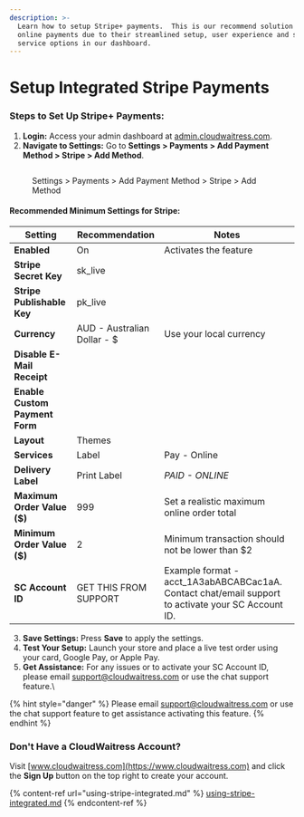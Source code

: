 ```yaml
---
description: >-
  Learn how to setup Stripe+ payments.  This is our recommend solution for
  online payments due to their streamlined setup, user experience and self
  service options in our dashboard.
---
```


# Setup Integrated Stripe Payments

### Steps to Set Up Stripe+ Payments:

1. **Login:** Access your admin dashboard at [admin.cloudwaitress.com](https://admin.cloudwaitress.com).
2. **Navigate to Settings:** Go to **Settings > Payments > Add Payment Method > Stripe > Add Method**.

<figure><img src="../.gitbook/assets/Settings-payments-Stripe.png" alt=""><figcaption><p>Settings > Payments > Add Payment Method > Stripe > Add Method</p></figcaption></figure>

#### Recommended Minimum Settings for Stripe:

| Setting                        | Recommendation              | Notes                                                                                               |
| ------------------------------ | --------------------------- | --------------------------------------------------------------------------------------------------- |
| **Enabled**                    | On                          | Activates the feature                                                                               |
| **Stripe Secret Key**          | sk\_live                    |                                                                                                     |
| **Stripe Publishable Key**     | pk\_live                    |                                                                                                     |
| **Currency**                   | AUD - Australian Dollar - $ | Use your local currency                                                                             |
| **Disable E-Mail Receipt**     |                             |                                                                                                     |
| **Enable Custom Payment Form** |                             |                                                                                                     |
| **Layout**                     | Themes                      |                                                                                                     |
| **Services**                   | Label                       | Pay - Online                                                                                        |
| **Delivery Label**             | Print Label                 | _PAID - ONLINE_                                                                                     |
| **Maximum Order Value ($)**    | 999                         | Set a realistic maximum online order total                                                          |
| **Minimum Order Value ($)**    | 2                           | Minimum transaction should not be lower than $2                                                     |
| **SC Account ID**              | GET THIS FROM SUPPORT       | Example format - acct\_1A3abABCABCac1aA. Contact chat/email support to activate your SC Account ID. |

3. **Save Settings:** Press **Save** to apply the settings.
4. **Test Your Setup:** Launch your store and place a live test order using your card, Google Pay, or Apple Pay.
5. **Get Assistance:** For any issues or to activate your SC Account ID, please email [support@cloudwaitress.com](mailto:support@cloudwaitress.com) or use the chat support feature.\








{% hint style="danger" %}
Please email [support@cloudwaitress.com](mailto:support@cloudwaitress.com) or use the chat support feature to get assistance activating this feature.
{% endhint %}

### Don't Have a CloudWaitress Account?

Visit [www.cloudwaitress.com](https://www.cloudwaitress.com) and click the **Sign Up** button on the top right to create your account.

{% content-ref url="using-stripe-integrated.md" %}
[using-stripe-integrated.md](using-stripe-integrated.md)
{% endcontent-ref %}
